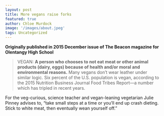```yaml
---
layout: post
title: More vegans raise forks
featured: true
author: Chloe Murdock
image: '/images/about.jpeg'
tags: Uncategorized
---
```


**Originally published in 2015 December issue of The Beacon magazine for Olentangy High School**

> VEGAN: **A person who chooses to not eat meat or other animal products (dairy, eggs) because of health and/or moral and environmental reasons.** Many vegans don’t wear leather under similar logic. Six percent of the U.S. population is vegan, according to the 2015 Nutrition Business Journal Food Tribes Report—a number which has tripled in recent years.

For the veg-curious, science teacher and vegan-leaning vegetarian Julie Pinney advises to, “take small steps at a time or you’ll end up crash dieting. Stick to white meat, then eventually wean yourself off.”
